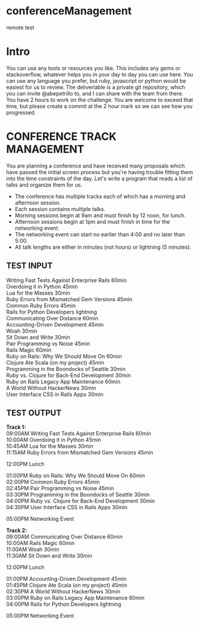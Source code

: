 # conferenceManagement
remote test
# Intro

You can use any tools or resources you like. This includes any gems or stackoverflow, whatever helps you in your day to day you can use here.
You can use any language you prefer, but ruby, javascript or python would be easiest for us to review.
The deliveriable is a private git repository, which you can invite @abepetrillo to, and I can share with the team from there.
You have 2 hours to work on the challenge. You are welcome to exceed that time, but please create a commit at the 2 hour mark so we can see how you progressed.

# CONFERENCE TRACK MANAGEMENT

You are planning a conference and have received many proposals which have
passed the initial screen process but you're having trouble fitting them into
the time constraints of the day.
Let's write a program that reads a list of talks and organize them for us.

* The conference has multiple tracks each of which has a morning and afternoon session.  
* Each session contains multiple talks.  
* Morning sessions begin at 9am and must finish by 12 noon, for lunch.  
* Afternoon sessions begin at 1pm and must finish in time for the networking event.  
* The networking event can start no earlier than 4:00 and no later than 5:00.  
* All talk lengths are either in minutes (not hours) or lightning (5 minutes).  


## TEST INPUT
Writing Fast Tests Against Enterprise Rails 60min  
Overdoing it in Python 45min  
Lua for the Masses 30min  
Ruby Errors from Mismatched Gem Versions 45min  
Common Ruby Errors 45min  
Rails for Python Developers lightning  
Communicating Over Distance 60min  
Accounting-Driven Development 45min  
Woah 30min  
Sit Down and Write 30min  
Pair Programming vs Noise 45min  
Rails Magic 60min  
Ruby on Rails: Why We Should Move On 60min  
Clojure Ate Scala (on my project) 45min  
Programming in the Boondocks of Seattle 30min  
Ruby vs. Clojure for Back-End Development 30min  
Ruby on Rails Legacy App Maintenance 60min  
A World Without HackerNews 30min  
User Interface CSS in Rails Apps 30min  

## TEST OUTPUT
**Track 1:**  
09:00AM Writing Fast Tests Against Enterprise Rails 60min  
10:00AM Overdoing it in Python 45min  
10:45AM Lua for the Masses 30min  
11:15AM Ruby Errors from Mismatched Gem Versions 45min  

12:00PM Lunch  

01:00PM Ruby on Rails: Why We Should Move On 60min  
02:00PM Common Ruby Errors 45min  
02:45PM Pair Programming vs Noise 45min  
03:30PM Programming in the Boondocks of Seattle 30min  
04:00PM Ruby vs. Clojure for Back-End Development 30min  
04:30PM User Interface CSS in Rails Apps 30min  

05:00PM Networking Event  

**Track 2:**  
09:00AM Communicating Over Distance 60min  
10:00AM Rails Magic 60min  
11:00AM Woah 30min  
11:30AM Sit Down and Write 30min  

12:00PM Lunch  

01:00PM Accounting-Driven Development 45min  
01:45PM Clojure Ate Scala (on my project) 45min  
02:30PM A World Without HackerNews 30min  
03:00PM Ruby on Rails Legacy App Maintenance 60min  
04:00PM Rails for Python Developers lightning  

05:00PM Networking Event  